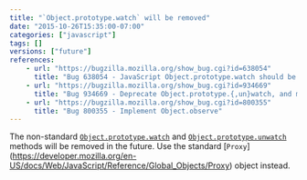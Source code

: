 ```yaml
---
title: "`Object.prototype.watch` will be removed"
date: "2015-10-26T15:35:00-07:00"
categories: ["javascript"]
tags: []
versions: ["future"]
references:
    - url: "https://bugzilla.mozilla.org/show_bug.cgi?id=638054"
      title: "Bug 638054 - JavaScript Object.prototype.watch should be removed, once an adequate debugger-only replacement exists"
    - url: "https://bugzilla.mozilla.org/show_bug.cgi?id=934669"
      title: "Bug 934669 - Deprecate Object.prototype.{,un}watch, and make them warn when used"
    - url: "https://bugzilla.mozilla.org/show_bug.cgi?id=800355"
      title: "Bug 800355 - Implement Object.observe"
---
```

The non-standard [`Object.prototype.watch`](https://developer.mozilla.org/en-US/docs/Web/JavaScript/Reference/Global_Objects/Object/watch) and [`Object.prototype.unwatch`](https://developer.mozilla.org/en-US/docs/Web/JavaScript/Reference/Global_Objects/Object/unwatch) methods will be removed in the future. Use the standard [`Proxy`] (https://developer.mozilla.org/en-US/docs/Web/JavaScript/Reference/Global_Objects/Proxy) object instead.
